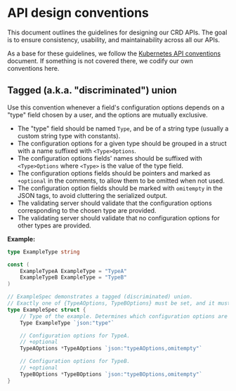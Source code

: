 # API design conventions

This document outlines the guidelines for designing our CRD APIs. The goal is to ensure consistency, usability, and maintainability across all our APIs.

As a base for these guidelines, we follow the [Kubernetes API conventions](https://github.com/kubernetes/community/blob/master/contributors/devel/sig-architecture/api-conventions.md)
document. If something is not covered there, we codify our own conventions here.

## Tagged (a.k.a. "discriminated") union

Use this convention whenever a field's configuration options depends on a "type" field chosen by a user, and
the options are mutually exclusive.

- The "type" field should be named `Type`, and be of a string type (usually a custom string type with constants).
- The configuration options for a given type should be grouped in a struct with a name suffixed with `<Type>Options`.
- The configuration options fields' names should be suffixed with `<Type>Options` where `<Type>` is the value of the type field.
- The configuration options fields should be pointers and marked as `+optional` in the comments, to allow them to be omitted when not used.
- The configuration option fields should be marked with `omitempty` in the JSON tags, to avoid cluttering the serialized output.
- The validating server should validate that the configuration options corresponding to the chosen type are provided.
- The validating server should validate that no configuration options for other types are provided.

**Example:**
```go
type ExampleType string

const (
    ExampleTypeA ExampleType = "TypeA"
    ExampleTypeB ExampleType = "TypeB"
)

// ExampleSpec demonstrates a tagged (discriminated) union.
// Exactly one of {TypeAOptions, TypeBOptions} must be set, and it must match Type.
type ExampleSpec struct {
    // Type of the example. Determines which configuration options are used.
    Type ExampleType `json:"type"`

    // Configuration options for TypeA.
    // +optional
    TypeAOptions *TypeAOptions `json:"typeAOptions,omitempty"`

    // Configuration options for TypeB.
    // +optional
    TypeBOptions *TypeBOptions `json:"typeBOptions,omitempty"`
}
```
